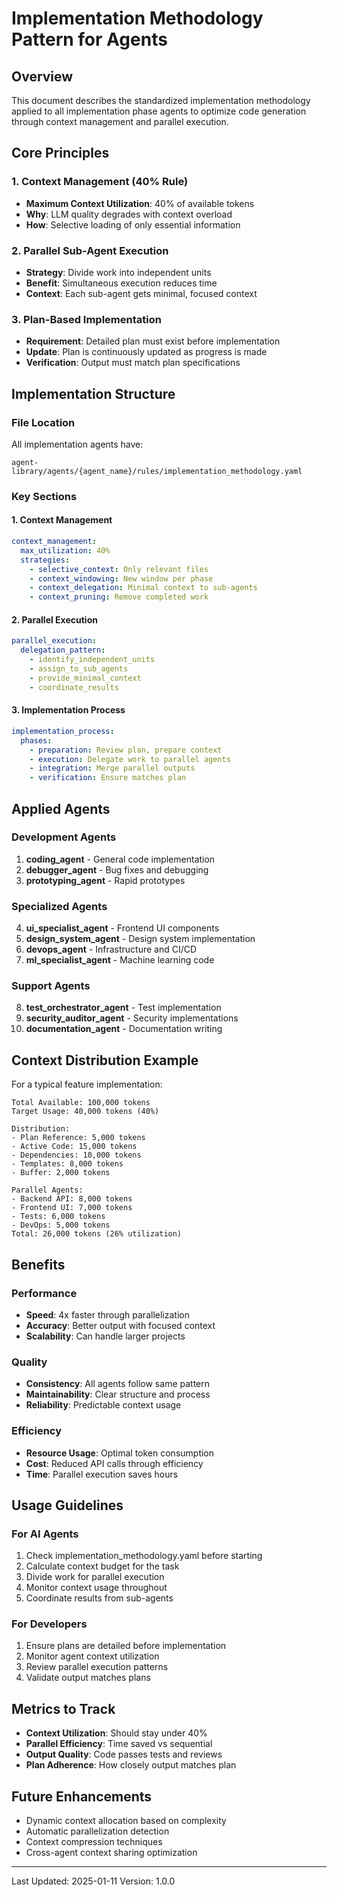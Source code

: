 # Implementation Methodology Pattern for Agents

## Overview
This document describes the standardized implementation methodology applied to all implementation phase agents to optimize code generation through context management and parallel execution.

## Core Principles

### 1. Context Management (40% Rule)
- **Maximum Context Utilization**: 40% of available tokens
- **Why**: LLM quality degrades with context overload
- **How**: Selective loading of only essential information

### 2. Parallel Sub-Agent Execution
- **Strategy**: Divide work into independent units
- **Benefit**: Simultaneous execution reduces time
- **Context**: Each sub-agent gets minimal, focused context

### 3. Plan-Based Implementation
- **Requirement**: Detailed plan must exist before implementation
- **Update**: Plan is continuously updated as progress is made
- **Verification**: Output must match plan specifications

## Implementation Structure

### File Location
All implementation agents have:
```
agent-library/agents/{agent_name}/rules/implementation_methodology.yaml
```

### Key Sections

#### 1. Context Management
```yaml
context_management:
  max_utilization: 40%
  strategies:
    - selective_context: Only relevant files
    - context_windowing: New window per phase
    - context_delegation: Minimal context to sub-agents
    - context_pruning: Remove completed work
```

#### 2. Parallel Execution
```yaml
parallel_execution:
  delegation_pattern:
    - identify_independent_units
    - assign_to_sub_agents
    - provide_minimal_context
    - coordinate_results
```

#### 3. Implementation Process
```yaml
implementation_process:
  phases:
    - preparation: Review plan, prepare context
    - execution: Delegate work to parallel agents
    - integration: Merge parallel outputs
    - verification: Ensure matches plan
```

## Applied Agents

### Development Agents
1. **coding_agent** - General code implementation
2. **debugger_agent** - Bug fixes and debugging
3. **prototyping_agent** - Rapid prototypes

### Specialized Agents
4. **ui_specialist_agent** - Frontend UI components
5. **design_system_agent** - Design system implementation
6. **devops_agent** - Infrastructure and CI/CD
7. **ml_specialist_agent** - Machine learning code

### Support Agents
8. **test_orchestrator_agent** - Test implementation
9. **security_auditor_agent** - Security implementations
10. **documentation_agent** - Documentation writing

## Context Distribution Example

For a typical feature implementation:

```
Total Available: 100,000 tokens
Target Usage: 40,000 tokens (40%)

Distribution:
- Plan Reference: 5,000 tokens
- Active Code: 15,000 tokens  
- Dependencies: 10,000 tokens
- Templates: 8,000 tokens
- Buffer: 2,000 tokens

Parallel Agents:
- Backend API: 8,000 tokens
- Frontend UI: 7,000 tokens
- Tests: 6,000 tokens
- DevOps: 5,000 tokens
Total: 26,000 tokens (26% utilization)
```

## Benefits

### Performance
- **Speed**: 4x faster through parallelization
- **Accuracy**: Better output with focused context
- **Scalability**: Can handle larger projects

### Quality
- **Consistency**: All agents follow same pattern
- **Maintainability**: Clear structure and process
- **Reliability**: Predictable context usage

### Efficiency
- **Resource Usage**: Optimal token consumption
- **Cost**: Reduced API calls through efficiency
- **Time**: Parallel execution saves hours

## Usage Guidelines

### For AI Agents
1. Check implementation_methodology.yaml before starting
2. Calculate context budget for the task
3. Divide work for parallel execution
4. Monitor context usage throughout
5. Coordinate results from sub-agents

### For Developers
1. Ensure plans are detailed before implementation
2. Monitor agent context utilization
3. Review parallel execution patterns
4. Validate output matches plans

## Metrics to Track

- **Context Utilization**: Should stay under 40%
- **Parallel Efficiency**: Time saved vs sequential
- **Output Quality**: Code passes tests and reviews
- **Plan Adherence**: How closely output matches plan

## Future Enhancements

- Dynamic context allocation based on complexity
- Automatic parallelization detection
- Context compression techniques
- Cross-agent context sharing optimization

---

Last Updated: 2025-01-11
Version: 1.0.0